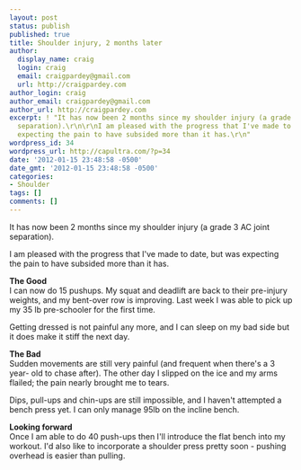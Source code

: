 ```yaml
---
layout: post
status: publish
published: true
title: Shoulder injury, 2 months later
author:
  display_name: craig
  login: craig
  email: craigpardey@gmail.com
  url: http://craigpardey.com
author_login: craig
author_email: craigpardey@gmail.com
author_url: http://craigpardey.com
excerpt: ! "It has now been 2 months since my shoulder injury (a grade 3 AC joint
  separation).\r\n\r\nI am pleased with the progress that I've made to date, but was
  expecting the pain to have subsided more than it has.\r\n"
wordpress_id: 34
wordpress_url: http://capultra.com/?p=34
date: '2012-01-15 23:48:58 -0500'
date_gmt: '2012-01-15 23:48:58 -0500'
categories:
- Shoulder
tags: []
comments: []
---
```


It has now been 2 months since my shoulder injury (a grade 3 AC joint
separation).

I am pleased with the progress that I've made to date, but was expecting the
pain to have subsided more than it has.  
  
**The Good**  
I can now do 15 pushups. My squat and deadlift are back to their pre-injury
weights, and my bent-over row is improving. Last week I was able to pick up my
35 lb pre-schooler for the first time.

Getting dressed is not painful any more, and I can sleep on my bad side but it
does make it stiff the next day.

**The Bad**  
Sudden movements are still very painful (and frequent when there's a 3 year-
old to chase after). The other day I slipped on the ice and my arms flailed;
the pain nearly brought me to tears.

Dips, pull-ups and chin-ups are still impossible, and I haven't attempted a
bench press yet. I can only manage 95lb on the incline bench.

**Looking forward**  
Once I am able to do 40 push-ups then I'll introduce the flat bench into my
workout. I'd also like to incorporate a shoulder press pretty soon - pushing
overhead is easier than pulling.

